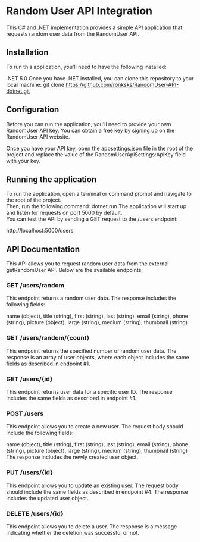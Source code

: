 # Random User API Integration
This C# and .NET implementation provides a simple API application that requests random user data from the RandomUser API.

## Installation
To run this application, you'll need to have the following installed:

.NET 5.0
Once you have .NET installed, you can clone this repository to your local machine:
git clone https://github.com/ronksks/RandomUser-API-dotnet.git

## Configuration
Before you can run the application, you'll need to provide your own RandomUser API key. You can obtain a free key by signing up on the RandomUser API website.

Once you have your API key, open the appsettings.json file in the root of the project and replace the value of the RandomUserApiSettings:ApiKey field with your key.

## Running the application
To run the application, open a terminal or command prompt and navigate to the root of the project. <br />
Then, run the following command:
dotnet run
The application will start up and listen for requests on port 5000 by default. <br />
You can test the API by sending a GET request to the /users endpoint:<br />

http://localhost:5000/users<br />

## API Documentation
This API allows you to request random user data from the external getRandomUser API. Below are the available endpoints:
### GET /users/random

This endpoint returns a random user data. The response includes the following fields:

name (object), 
title (string), 
first (string), 
last (string), 
email (string), 
phone (string), 
picture (object), 
large (string), 
medium (string), 
thumbnail (string) 

### GET /users/random/{count}
This endpoint returns the specified number of random user data. The response is an array of user objects, where each object includes the same fields as described in endpoint #1.

### GET /users/{id}

This endpoint returns user data for a specific user ID. The response includes the same fields as described in endpoint #1.

### POST /users

This endpoint allows you to create a new user. The request body should include the following fields:

name (object), 
title (string), 
first (string), 
last (string), 
email (string), 
phone (string), 
picture (object), 
large (string), 
medium (string), 
thumbnail (string) <br />
The response includes the newly created user object.

### PUT /users/{id}

This endpoint allows you to update an existing user. The request body should include the same fields as described in endpoint #4. The response includes the updated user object.

### DELETE /users/{id}

This endpoint allows you to delete a user. The response is a message indicating whether the deletion was successful or not.
